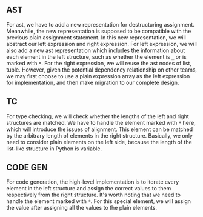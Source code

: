 ## AST
For ast, we have to add a new representation for destructuring assignment. Meanwhile, the new representation is supposed to be compatible with the previous plain assignment statement. In this new representation, we will abstract our left expression and right expression. For left expression, we will also add a new ast representation which includes the information about each element in the left structure, such as whether the element is `_` or is marked with `*`. For the right expression, we will reuse the ast nodes of list, tuple. However, given the potential dependency relationship on other teams, we may first choose to use a plain expression array as the left expression for implementation, and then make migration to our complete design.

## TC
For type checking, we will check whether the lengths of the left and right structures are matched. We have to handle the element marked with `*` here, which will introduce the issues of alignment. This element can be matched by the arbitrary length of elements in the right structure. Basically, we only need to consider plain elements on the left side, because the length of the list-like structure in Python is variable.


## CODE GEN
For code generation, the high-level implementation is to iterate every element in the left structure and assign the correct values to them respectively from the right structure. It's worth noting that we need to handle the element marked with `*`. For this special element, we will assign the value after assigning all the values to the plain elements.